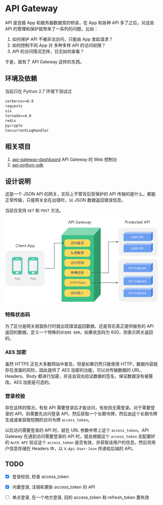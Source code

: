 # API Gateway

API 是连接 App 和服务器数据库的桥梁，在 App 和各种 API 多了之后，对这些 API 的管理和保护就带来了一系列的问题。比如：

1. 如何保护 API 不被非法访问，只能由 App 发起请求？
2. 如何控制不同 App 对 多种多样 API 的访问权限？
3. API 的访问情况怎样，日志如何查看？

于是，就有了 API Gateway 这样的东西。

## 环境及依赖

当前只在 Python 2.7 环境下测试过

```
cerberus>=0.9
requests
six
tornado>=4.0
redis
pycrypto
ConcurrentLogHandler
```

## 相关项目

1. [api-gateway-dashbaord](https://github.com/restran/api-gateway-dashboard) API Gateway 的 Web 控制台
2. [api-python-sdk](https://github.com/restran/api-python-sdk)

## 设计说明

这是一个 JSON API 的网关，实际上不管背后受保护的 API 传输的是什么，都能正常传输，只是网关会在出错时，以 JSON 数据返回错误信息。

当前仅支持 `GET` 和 `POST` 方法。

![img.png](doc/design.png "")

### 特殊状态码

为了区分是网关层面执行时就出现错误返回数据，还是背后真正提供服务的 API 返回的数据，定义一个特殊的`状态码 600`，如果状态码为 600，则表示网关返回的。

### AES 加密

虽然 HTTPS 正在大多数网站中普及，但是如果仍然只能使用 HTTP，数据内容就存在泄漏的风险，因此提供了 AES 加密的功能，可以对传输数据的 URL、Headers、Body 都进行加密，并且会双向验证数据的签名，保证数据没有被篡改。AES 加密是可选的。

### 登录校验

存在这样的情况，有些 API 需要登录后才能访问，有些则无需登录。对于需要登录的 API，则需要先访问登录 API，然后获取一个长期令牌，然后由这个长期令牌生成或者获取短期的访问令牌 `access_token`。

以后访问需要登录的 API 时，就在 URL 参数中带上这个 `access_token`。API Gateway 在遇到访问需要登录的 API 时，就会根据这个 `access_token` 去配置好的 `Auth API` 验证这个 `access_token` 是否有效，并获取该用户的信息。然后将用户信息存储在 Headers 中，以 `X-Api-User-Json` 传递给后端的 API。


## TODO

- [x] 登录校验, 检查 access_token
- [x] 内置登录, 注销和更新 access_token 的 API
- [ ] 单点登录, 在一个地方登录, 旧的 access_token 和 refresh_token 要失效

